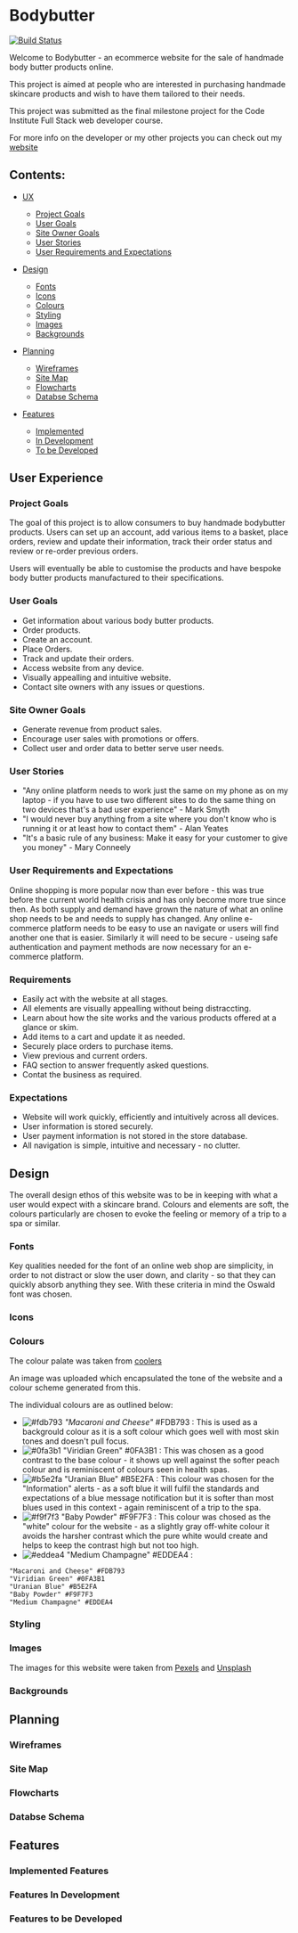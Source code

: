 # Bodybutter

[![Build Status](https://travis-ci.org/geminerald/bodybutter.svg?branch=master)](https://travis-ci.org/geminerald/bodybutter)

<p>Welcome to Bodybutter - an ecommerce website for the sale of handmade body butter products online.

This project is aimed at people who are interested in purchasing handmade skincare products and wish to have them tailored to their needs.

This project was submitted as the final milestone project for the Code Institute Full Stack web developer course.

For more info on the developer or my other projects you can check out my [website](https://geminerald.github.io/geminerald/)
</p>

## Contents:

- [UX](#user-experience)
    - [Project Goals](#project-goals)
    - [User Goals](#user-goals)
    - [Site Owner Goals](#site-owner-goals)
    - [User Stories](#user-stories)
    - [User Requirements and Expectations](#user-requirements-and-expectations)

- [Design](#design)
    - [Fonts](#fonts)
    - [Icons](#icons)
    - [Colours](#colours)
    - [Styling](#styling)
    - [Images](#images)
    - [Backgrounds](#backgrounds)

- [Planning](#planning)
    - [Wireframes](#wireframes)
    - [Site Map](#site-map)
    - [Flowcharts](#flowcharts)
    - [Databse Schema](#database-schema)

- [Features](#features)
    - [Implemented](#implemented-features)
    - [In Development](#features-in-development)
    - [To be Developed](#features-to-be-developed)


## User Experience

### Project Goals

The goal of this project is to allow consumers to buy handmade bodybutter products. Users can set up an account, add various items to a basket, place orders, review and update their information, track their order status and review or re-order previous orders.

Users will eventually be able to customise the products and have bespoke body butter products manufactured to their specifications.

### User Goals

* Get information about various body butter products.
* Order products.
* Create an account.
* Place Orders. 
* Track and update their orders.
* Access website from any device.
* Visually appealling and intuitive website.
* Contact site owners with any issues or questions.

### Site Owner Goals

* Generate revenue from product sales.
* Encourage user sales with promotions or offers.
* Collect user and order data to better serve user needs.

### User Stories

* "Any online platform needs to work just the same on my phone as on my laptop - if you have to use two different sites to do the same thing on two devices that's a bad user experience" - Mark Smyth
* "I would never buy anything from a site where you don't know who is running it or at least how to contact them" - Alan Yeates
* "It's a basic rule of any business: Make it easy for your customer to give you money" - Mary Conneely

### User Requirements and Expectations

Online shopping is more popular now than ever before - this was true before the current world health crisis and has only become more true since then. 
As both supply and demand have grown the nature of what an online shop needs to be and needs to supply has changed.
Any online e-commerce platform needs to be easy to use an navigate or users will find another one that is easier. 
Similarly it will need to be secure - useing safe authentication and payment methods are now necessary for an e-commerce platform.

### Requirements

* Easily act with the website at all stages.
* All elements are visually appealling without being distraccting.
* Learn about how the site works and the various products offered at a glance or skim.
* Add items to a cart and update it as needed.
* Securely place orders to purchase items.
* View previous and current orders.
* FAQ section to answer frequently asked questions.
* Contat the business as required.

### Expectations

* Website will work quickly, efficiently and intuitively across all devices.
* User information is stored securely.
* User payment information is not stored in the store database.
* All navigation is simple, intuitive and necessary - no clutter. 

## Design

<p> The overall design ethos of this website was to be in keeping with what a user would expect with a skincare brand. Colours and elements are soft, the colours particularly are chosen to evoke the feeling or memory of a trip to a spa or similar. </p>

### Fonts

Key qualities needed for the font of an online web shop are simplicity, in order to not distract or slow the user down, and clarity - so that they can quickly absorb anything they see.
With these criteria in mind the Oswald font was chosen.

### Icons

### Colours

The colour palate was taken from [coolers](https://coolors.co/)

An image was uploaded which encapsulated the tone of the website and a colour scheme generated from this.

The individual colours are as outlined below:

- ![#fdb793](https://placehold.it/15/fdb793/000000?text=+) *"Macaroni and Cheese"* #FDB793 : This is used as a backgrould colour as it is a soft colour which goes well with most skin tones and doesn't pull focus.
- ![#0fa3b1](https://placehold.it/15/0fa3b1/000000?text=+) "Viridian Green" #0FA3B1 : This was chosen as a good contrast to the base colour - it shows up well against the softer peach colour and is reminiscent of colours seen in health spas.
- ![#b5e2fa](https://placehold.it/15/b5e2fa/000000?text=+) "Uranian Blue" #B5E2FA : This colour was chosen for the "Information" alerts - as a soft blue it will fulfil the standards and expectations of a blue message notification but it is softer than most blues used in this context - again reminiscent of a trip to the spa.
- ![#f9f7f3](https://placehold.it/15/f9f7f3/000000?text=+) "Baby Powder" #F9F7F3 : This colour was chosed as the "white" colour for the website - as a slightly gray off-white colour it avoids the harsher contrast which the pure white would create and helps to keep the contrast high but not too high.
- ![#eddea4](https://placehold.it/15/eddea4/000000?text=+) "Medium Champagne" #EDDEA4 : 

```
"Macaroni and Cheese" #FDB793
"Viridian Green" #0FA3B1
"Uranian Blue" #B5E2FA
"Baby Powder" #F9F7F3
"Medium Champagne" #EDDEA4
```
### Styling

### Images

The images for this website were taken from [Pexels](https://www.pexels.com/) and [Unsplash](https://unsplash.com/)



### Backgrounds

## Planning

### Wireframes

### Site Map

### Flowcharts

### Databse Schema

## Features

### Implemented Features

### Features In Development

### Features to be Developed
